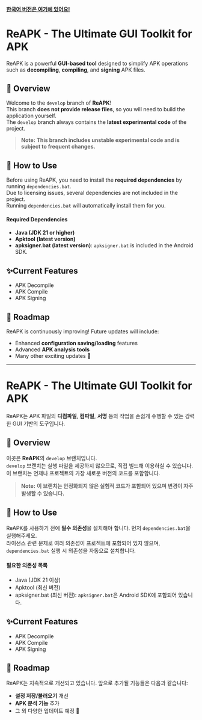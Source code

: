 #### [한국어 버전은 여기에 있어요!](https://github.com/Koharu0/ReAPK?tab=readme-ov-file#reapk---the-ultimate-gui-toolkit-for-apk-1)
# ReAPK - The Ultimate GUI Toolkit for APK
ReAPK is a powerful **GUI-based tool** designed to simplify APK operations such as **decompiling**, **compiling**, and **signing** APK files.

## 📖 Overview
Welcome to the `develop` branch of **ReAPK**!<br>
This branch **does not provide release files**, so you will need to build the application yourself.<br>
The `develop` branch always contains the **latest experimental code** of the project.

> **Note:** **This branch includes unstable experimental code and is subject to frequent changes.**
 
## 🚀 How to Use
Before using ReAPK, you need to install the **required dependencies** by running `dependencies.bat`.<br>
Due to licensing issues, several dependencies are not included in the project.<br>
Running `dependencies.bat` will automatically install them for you.

#### Required Dependencies
- **Java (JDK 21 or higher)**
- **Apktool (latest version)**
- **apksigner.bat (latest version)**: `apksigner.bat` is included in the Android SDK.

## ✨Current Features

- APK Decompile
- APK Compile
- APK Signing

## 🌟 Roadmap
ReAPK is continuously improving! Future updates will include:
- Enhanced **configuration saving/loading** features
- Advanced **APK analysis tools**
- Many other exciting updates 🚀
---
# ReAPK - The Ultimate GUI Toolkit for APK
ReAPK는 APK 파일의 **디컴파일**, **컴파일**, **서명** 등의 작업을 손쉽게 수행할 수 있는 강력한 GUI 기반의 도구입니다.

## 📖 Overview

이곳은 **ReAPK**의 `develop` 브랜치입니다.<br>`develop` 브랜치는 실행 파일을 제공하지 않으므로, 직접 빌드해 이용하실 수 있습니다.<br>이 브랜치는 언제나 프로젝트의 가장 새로운 버전의 코드를 포함합니다.

> **Note:** **이 브랜치는 안정화되지 않은 실험적 코드가 포함되어 있으며 변경이 자주 발생할 수 있습니다.**

## 🚀 How to Use
ReAPK를 사용하기 전에 **필수 의존성**을 설치해야 합니다.  먼저 `dependencies.bat`을 실행해주세요.<br>
라이선스 관련 문제로 여러 의존성이 프로젝트에 포함되어 있지 않으며, `dependencies.bat` 실행 시 의존성을 자동으로 설치합니다.<br>
#### 필요한 의존성 목록
- Java (JDK 21 이상)
- Apktool (최신 버전)
- apksigner.bat (최신 버전): `apksigner.bat`은 Android SDK에 포함되어 있습니다.

## ✨Current Features

- APK Decompile
- APK Compile
- APK Signing

## 🌟 Roadmap
ReAPK는 지속적으로 개선되고 있습니다. 앞으로 추가될 기능들은 다음과 같습니다:
- **설정 저장/불러오기** 개선
- **APK 분석 기능** 추가
- 그 외 다양한 업데이트 예정 🚀
